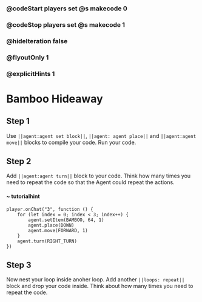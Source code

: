 ### @codeStart players set @s makecode 0
### @codeStop players set @s makecode 1

### @hideIteration false 
### @flyoutOnly 1
### @explicitHints 1


# Bamboo Hideaway

## Step 1
Use ``||agent:agent set block||``, ``||agent: agent place||`` and ``||agent:agent move||`` blocks to compile your code. Run your code.  

## Step 2
Add ``||agent:agent turn||`` block to your code. Think how many times you need to repeat the code so that the Agent could repeat the actions.

#### ~ tutorialhint
```blocks
player.onChat("3", function () {
    for (let index = 0; index < 3; index++) {
        agent.setItem(BAMBOO, 64, 1)
        agent.place(DOWN)
        agent.move(FORWARD, 1)
    }
    agent.turn(RIGHT_TURN)
})
```
## Step 3 
Now nest your loop inside anoher loop. Add another ``||loops: repeat||`` block and drop your code inside. Think about how many times you need to repeat the code. 


